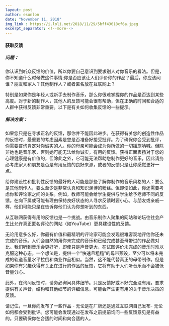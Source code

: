 ```yaml
---
layout: post
author: esunlon
date: "November 11, 2018"
img_link : https://i.loli.net/2018/11/29/5bff43618cf6a.jpeg
excerpt_separator: <!--more-->
---
```

#### 获取反馈

##### 问题：

你认识到听众反馈的价值，所以你要自己意识到要求别人对你音乐的看法。但是，你不知道什么时候做这件事情;你是否应该让人们评价你的作品？最后，你应该问谁？朋友和家人？其他制作人？或者匿名放在互联网上？

特别是如果你是年轻人或新手去制作音乐，那么你很难掌握你的作品是否达到某些高度。对于新的制作人，其他人的反馈可能会很有帮助，但在正确的时间和合适的人群中获得反馈非常重要。以下是有关如何收集反馈的一些提示。
<!--more-->

##### 解决方案：

如果您只是在寻求正名的反馈，那你并不能因此进步。在获得有关您的创造性作品的反馈时，最重要的考虑因素是您是否准备好接受批评。为了确保你会受到批评，你需要咨询肯定对你诚实的人。你的母亲可能会成为你所做的一切摇旗呐喊。但除非她也是音乐家，否则她可能无法给你诚实，有用的反馈。获得正面表扬对于您的心理健康是有价值的，但除此之外，它可能无法帮助您制作更好的音乐，因此请务必考虑家人和朋友是否是有用反馈的良好来源，或者的反馈只是让你感觉更好一点。

给你建设性和批判性反馈的最好的人可能是那些了解你制作的音乐风格的人：要么是其他制作人，要么至少是非常认真和知识渊博的粉丝。但即便如此，你还需要考虑你和评论家之间的关系。例如，教师可能会给学生提供与学生给予老师不同的反馈。在向下属或可能有理由保持良好状态的人寻求反馈时要小心。与朋友或亲戚一样，他们可能只是在告诉你他们认为你想听到的东西。

从互联网获得有用的反馈也是一个挑战。由音乐制作人聚集的网站和论坛往往会产生比允许真正匿名评论的网站（如YouTube）更具建设性的反馈。

无论用意多么好，你最有价值和最精明的评论家可能会发现很难客观地评估你还未完成的音乐。人们会自然的用你未完成的音乐和已经完成甚至母带过的作品做对比。我们听到音乐会更好听，即使只是声音更大，在试图评价未完成的音乐时难以克服这种心态。一个想法是，提供一个“快速且粗糙”的母带预设，至少可以将未完成的轨道音量水平拉倒和商业作品相似。当然，这不能代替真正的母带制作。但是如果你有兴趣获得有关正在进行的作品的反馈，它将有助于人们听音乐而不会被低音量分心。

此外，在询问反馈时，请务必询问具体细节。只是反馈好或不好完全没有用。要求提供有关声音，结构和其他细节的详细信息，可能会产生更有用的关于音乐决策的反馈。

请记住，一旦你向发布了一些作品 - 无论是在厂牌还是通过互联网自己发布- 无论如何都会受到批评。您可能会发现通过在发布之前提前询问一些反馈意见是有益的。只要确保你在合适的时间和向合适的人。
